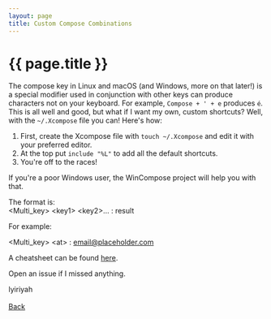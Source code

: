 ```yaml
---
layout: page
title: Custom Compose Combinations
---
```

# {{ page.title }}
The compose key in Linux and macOS (and Windows, more on that later!) is a special modifier used in conjunction with other keys can produce characters not on your keyboard. For example, `Compose + ' + e` produces `é`.
This is all well and good, but what if I want my own, custom shortcuts? Well, with the `~/.Xcompose` file you can! Here's how:  
1. First, create the Xcompose file with `touch ~/.Xcompose` and edit it with your preferred editor.
2. At the top put `include "%L"` to add all the default shortcuts.
3. You're off to the races!

If you're a poor Windows user, the WinCompose project will help you with that.

The format is:  
<Multi\_key> \<key1> \<key2>… : result 

For example:  

<Multi\_key> \<at> : email@placeholder.com

A cheatsheet can be found <a href="https://github.com/samhocevar/wincompose/blob/master/src/rules/DefaultUserSequences.txt" class="current">here</a>.

Open an issue if I missed anything.

lyiriyah
<br/>
<br/>
<a href="/stuff.html" class="current">Back</a>

